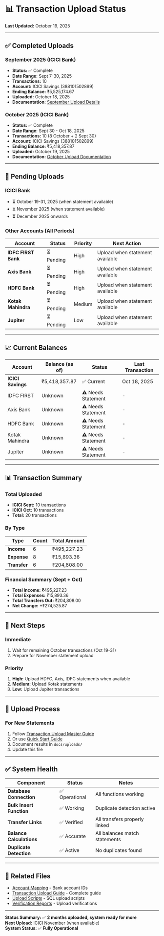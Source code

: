 # 📊 Transaction Upload Status

**Last Updated:** October 19, 2025

---

## ✅ Completed Uploads

### September 2025 (ICICI Bank)
- **Status:** ✅ Complete
- **Date Range:** Sept 7-30, 2025
- **Transactions:** 10
- **Account:** ICICI Savings (388101502899)
- **Ending Balance:** ₹5,525,174.67
- **Uploaded:** October 18, 2025
- **Documentation:** [September Upload Details](../uploads/)

### October 2025 (ICICI Bank)
- **Status:** ✅ Complete
- **Date Range:** Sept 30 - Oct 18, 2025
- **Transactions:** 10 (8 October + 2 Sept 30)
- **Account:** ICICI Savings (388101502899)
- **Ending Balance:** ₹5,418,357.87
- **Uploaded:** October 19, 2025
- **Documentation:** [October Upload Documentation](../uploads/)

---

## 📅 Pending Uploads

### ICICI Bank
- ⏳ October 19-31, 2025 (when statement available)
- ⏳ November 2025 (when statement available)
- ⏳ December 2025 onwards

### Other Accounts (All Periods)
| Account | Status | Priority | Next Action |
|---------|--------|----------|-------------|
| **IDFC FIRST Bank** | ⏳ Pending | High | Upload when statement available |
| **Axis Bank** | ⏳ Pending | High | Upload when statement available |
| **HDFC Bank** | ⏳ Pending | High | Upload when statement available |
| **Kotak Mahindra** | ⏳ Pending | Medium | Upload when statement available |
| **Jupiter** | ⏳ Pending | Low | Upload when statement available |

---

## 📈 Current Balances

| Account | Balance (as of) | Status | Last Transaction |
|---------|----------------|--------|------------------|
| **ICICI Savings** | ₹5,418,357.87 | ✅ Current | Oct 18, 2025 |
| IDFC FIRST | Unknown | ⚠️ Needs Statement | - |
| Axis Bank | Unknown | ⚠️ Needs Statement | - |
| HDFC Bank | Unknown | ⚠️ Needs Statement | - |
| Kotak Mahindra | Unknown | ⚠️ Needs Statement | - |
| Jupiter | Unknown | ⚠️ Needs Statement | - |

---

## 📊 Transaction Summary

### Total Uploaded
- **ICICI Sept:** 10 transactions
- **ICICI Oct:** 10 transactions
- **Total:** 20 transactions

### By Type
| Type | Count | Total Amount |
|------|-------|--------------|
| **Income** | 6 | ₹495,227.23 |
| **Expense** | 8 | ₹15,893.36 |
| **Transfer** | 6 | ₹204,808.00 |

### Financial Summary (Sept + Oct)
- **Total Income:** ₹495,227.23
- **Total Expenses:** ₹15,893.36
- **Total Transfers Out:** ₹204,808.00
- **Net Change:** +₹274,525.87

---

## 🎯 Next Steps

### Immediate
1. Wait for remaining October transactions (Oct 19-31)
2. Prepare for November statement upload

### Priority
1. **High:** Upload HDFC, Axis, IDFC statements when available
2. **Medium:** Upload Kotak statements
3. **Low:** Upload Jupiter transactions

---

## 🔧 Upload Process

### For New Statements
1. Follow [Transaction Upload Master Guide](../guides/TRANSACTION_UPLOAD_MASTER_GUIDE.md)
2. Or use [Quick Start Guide](../../QUICK_START_UPLOADS.md)
3. Document results in `docs/uploads/`
4. Update this file

---

## ✅ System Health

| Component | Status | Notes |
|-----------|--------|-------|
| **Database Connection** | ✅ Operational | All functions working |
| **Bulk Insert Function** | ✅ Working | Duplicate detection active |
| **Transfer Links** | ✅ Verified | All transfers properly linked |
| **Balance Calculations** | ✅ Accurate | All balances match statements |
| **Duplicate Detection** | ✅ Active | No duplicates found |

---

## 📁 Related Files

- [Account Mapping](../../ACCOUNT_MAPPING.json) - Bank account IDs
- [Transaction Upload Guide](../guides/TRANSACTION_UPLOAD_MASTER_GUIDE.md) - Complete guide
- [Upload Scripts](../../scripts/) - SQL upload scripts
- [Verification Reports](../verification/) - Upload verifications

---

**Status Summary:** ✅ **2 months uploaded, system ready for more**  
**Next Upload:** ICICI November (when available)  
**System Status:** ✅ **Fully Operational**
